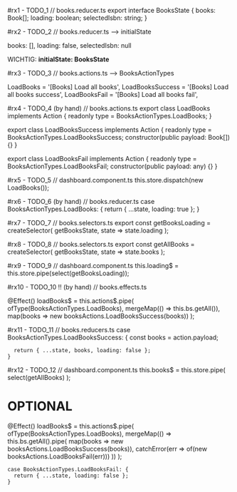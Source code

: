 #rx1 - TODO_1
// books.reducer.ts
export interface BooksState {
  books: Book[];
  loading: boolean;
  selectedIsbn: string;
}


#rx2 - TODO_2
// books.reducer.ts --> initialState

  books: [],
  loading: false,
  selectedIsbn: null
  
WICHTIG: 
__initialState: BooksState__


#rx3 - TODO_3
// books.actions.ts --> BooksActionTypes

  LoadBooks = '[Books] Load all books',
  LoadBooksSuccess = '[Books] Load all books success',
  LoadBooksFail = '[Books] Load all books fail',
  
  
#rx4 - TODO_4 (by hand)
// books.actions.ts
export class LoadBooks implements Action {
  readonly type = BooksActionTypes.LoadBooks;
}

export class LoadBooksSuccess implements Action {
  readonly type = BooksActionTypes.LoadBooksSuccess;
  constructor(public payload: Book[]) {}
}

export class LoadBooksFail implements Action {
  readonly type = BooksActionTypes.LoadBooksFail;
  constructor(public payload: any) {}
}

#rx5 - TODO_5
// dashboard.component.ts
this.store.dispatch(new LoadBooks());


#rx6 - TODO_6 (by hand)
// books.reducer.ts 
    case BooksActionTypes.LoadBooks: {
      return { ...state, loading: true };
    }
	
#rx7 - TODO_7
// books.selectors.ts
export const getBooksLoading = createSelector(
  getBooksState,
  state => state.loading
);


#rx8 - TODO_8
// books.selectors.ts
export const getAllBooks = createSelector(
  getBooksState,
  state => state.books
);


#rx9 - TODO_9
// dashboard.component.ts
    this.loading$ = this.store.pipe(select(getBooksLoading));
	
	
#rx10 - TODO_10 !! (by hand)
// books.effects.ts

  @Effect()
  loadBooks$ = this.actions$.pipe(
    ofType(BooksActionTypes.LoadBooks),
    mergeMap(() => this.bs.getAll()),
    map(books => new booksActions.LoadBooksSuccess(books))
  );
  
  
#rx11 - TODO_11
// books.reducers.ts
    case BooksActionTypes.LoadBooksSuccess: {
      const books = action.payload;

      return { ...state, books, loading: false };
    }

#rx12 - TODO_12
// dashboard.component.ts
    this.books$ = this.store.pipe(
      select(getAllBooks)
    );


# OPTIONAL

  @Effect()
  loadBooks$ = this.actions$.pipe(
    ofType(BooksActionTypes.LoadBooks),
    mergeMap(() => this.bs.getAll().pipe(
      map(books => new booksActions.LoadBooksSuccess(books)),
      catchError(err => of(new booksActions.LoadBooksFail(err)))
    ))
  );

    case BooksActionTypes.LoadBooksFail: {
      return { ...state, loading: false };
    }

